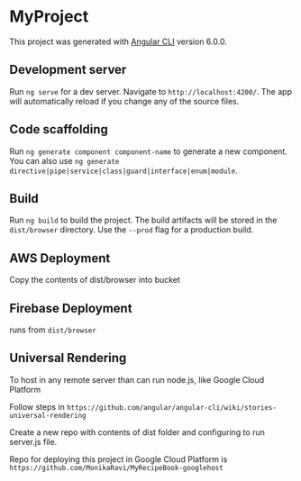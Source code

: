 # MyProject

This project was generated with [Angular CLI](https://github.com/angular/angular-cli) version 6.0.0.

## Development server

Run `ng serve` for a dev server. Navigate to `http://localhost:4200/`. The app will automatically reload if you change any of the source files.

## Code scaffolding

Run `ng generate component component-name` to generate a new component. You can also use `ng generate directive|pipe|service|class|guard|interface|enum|module`.

## Build

Run `ng build` to build the project. The build artifacts will be stored in the `dist/browser` directory. Use the `--prod` flag for a production build.

## AWS Deployment

Copy the contents of dist/browser into bucket

## Firebase Deployment

runs from `dist/browser`

## Universal Rendering 

To host in any remote server than can run node.js, like Google Cloud Platform

Follow steps in `https://github.com/angular/angular-cli/wiki/stories-universal-rendering`

Create a new repo with contents of dist folder and configuring to run server.js file. 

Repo for deploying this project in Google Cloud Platform is `https://github.com/MonikaRavi/MyRecipeBook-googlehost`
